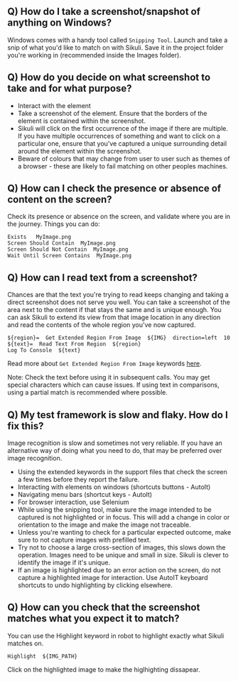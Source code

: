 Q) How do I take a screenshot/snapshot of anything on Windows?
----

Windows comes with a handy tool called `Snipping Tool`. Launch and take a snip of what you'd like to match on with Sikuli. Save it in the project folder you're working in (recommended inside the Images folder).

Q) How do you decide on what screenshot to take and for what purpose?
----

- Interact with the element
- Take a screenshot of the element. Ensure that the borders of the element is contained within the screenshot.
- Sikuli will click on the first occurrence of the image if there are multiple. If you have multiple occurrences of something and want to click on a particular one, ensure that you’ve captured a unique surrounding detail around the element within the screenshot.
- Beware of colours that may change from user to user such as themes of a browser - these are likely to fail matching on other peoples machines.

Q) How can I check the presence or absence of content on the screen?
----

Check its presence or absence on the screen, and validate where you are in the journey. Things you can do:

```
Exists   MyImage.png
Screen Should Contain  MyImage.png
Screen Should Not Contain  MyImage.png
Wait Until Screen Contains  MyImage.png
```

Q) How can I read text from a screenshot?
----

Chances are that the text you're trying to read keeps changing and taking a direct screenshot does not serve you well. You can take a screenshot of the area next to the content if that stays the same and is unique enough. You can ask Sikuli to extend its view from that image location in any direction and read the contents of the whole region you've now captured.

```
${region}=  Get Extended Region From Image  ${IMG}  direction=left  10
${text}=  Read Text From Region  ${region}
Log To Console  ${text}
```

Read more about `Get Extended Region From Image` keywords [here](https://rainmanwy.github.io/robotframework-SikuliLibrary/doc/SikuliLibrary.html#Get%20Extended%20Region%20From%20Image).

Note: Check the text before using it in subsequent calls. You may get special characters which can cause issues. If using text in comparisons, using a partial match is recommended where possible.

Q) My test framework is slow and flaky. How do I fix this?
-----

Image recognition is slow and sometimes not very reliable. If you have an alternative way of doing what you need to do, that may be preferred over image recognition.

- Using the extended keywords in the support files that check the screen a few times before they report the failure.
- Interacting with elements on windows (shortcuts buttons - AutoIt)
- Navigating menu bars (shortcut keys - AutoIt)
- For browser interaction, use Selenium
- While using the snipping tool, make sure the image intended to be captured is not highlighted or in focus. This will add a change in color or orientation to the image and make the image not traceable.
-  Unless you're wanting to check for a particular expected outcome, make sure to not capture images with prefilled text.
- Try not to choose a large cross-section of images, this slows down the operation. Images need to be unique and small in size. Sikuli is clever to identify the image if it's unique.
- If an image is highlighted due to an error action on the screen, do not capture a highlighted image for interaction. Use AutoIT keyboard shortcuts to undo highlighting by clicking elsewhere.

Q) How can you check that the screenshot matches what you expect it to match?
----

You can use the Highlight keyword in robot to highlight exactly what Sikuli matches on.

```
Highlight  ${IMG_PATH}
```

Click on the highlighted image to make the higlhighting dissapear.
